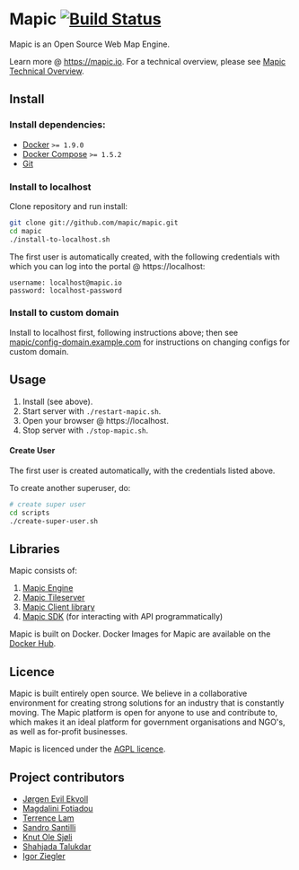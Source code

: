 
# Mapic [![Build Status](https://travis-ci.org/mapic/mapic.png)](https://travis-ci.org/mapic/mapic)

Mapic is an Open Source Web Map Engine. 

Learn more @ https://mapic.io. For a technical overview, please see [Mapic Technical Overview](https://github.com/mapic/mapic/wiki/Mapic-Techincal-Overview).

## Install

### Install dependencies: 
- [Docker](https://docs.docker.com/engine/installation/) `>= 1.9.0`  
- [Docker Compose](https://docs.docker.com/compose/install/) `>= 1.5.2`  
- [Git](https://git-scm.com/book/en/v2/Getting-Started-Installing-Git)

### Install to localhost
Clone repository and run install:
```bash
git clone git://github.com/mapic/mapic.git
cd mapic
./install-to-localhost.sh
```

The first user is automatically created, with the following credentials with which you can log into the portal @ https://localhost:
```
username: localhost@mapic.io
password: localhost-password
```

### Install to custom domain
Install to localhost first, following instructions above; then see [mapic/config-domain.example.com](https://github.com/mapic/config-domain.example.com) for instructions on changing configs for custom domain.


## Usage
1. Install (see above).
2. Start server with `./restart-mapic.sh`.
3. Open your browser @ https://localhost.
4. Stop server with `./stop-mapic.sh`.

#### Create User
The first user is created automatically, with the credentials listed above.  

To create another superuser, do:

```bash
# create super user
cd scripts
./create-super-user.sh 

```

## Libraries
Mapic consists of:   
1. [Mapic Engine](https://github.com/mapic/engine)  
2. [Mapic Tileserver](https://github.com/mapic/mile)    
3. [Mapic Client library](https://github.com/mapic/mapic.js)    
4. [Mapic SDK](https://github.com/mapic/sdk) (for interacting with API programmatically)

Mapic is built on Docker. Docker Images for Mapic are available on the [Docker Hub](https://hub.docker.com/u/mapic/).

## Licence
Mapic is built entirely open source. We believe in a collaborative environment for creating strong solutions for an industry that is constantly moving. The Mapic platform is open for anyone to use and contribute to, which makes it an ideal platform for government organisations and NGO's, as well as for-profit businesses.

Mapic is licenced under the [AGPL licence](https://github.com/mapic/mapic/blob/master/LICENCE).

## Project contributors
- [Jørgen Evil Ekvoll](https://github.com/jorgenevil)
- [Magdalini Fotiadou](https://github.com/mft74)
- [Terrence Lam](https://github.com/skyuplam)
- [Sandro Santilli](https://github.com/strk)
- [Knut Ole Sjøli](https://github.com/knutole)
- [Shahjada Talukdar](https://github.com/destromas1)
- [Igor Ziegler](https://github.com/igorziegler)
